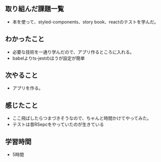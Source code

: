 ## 取り組んだ課題一覧
- 本を使って、styled-components、story book、reactのテストを学んだ。 

## わかったこと
- 必要な技術を一通り学んだので、アプリ作るところに入れる。
- babelよりts-jestのほうが設定が簡単

## 次やること
- アプリを作る。

## 感じたこと
- ここ飛ばしたらつまづきそうなので、ちゃんと時間かけてやってみた。
- テストは昔RSepcをやっていたのが生きている

## 学習時間
- 5時間